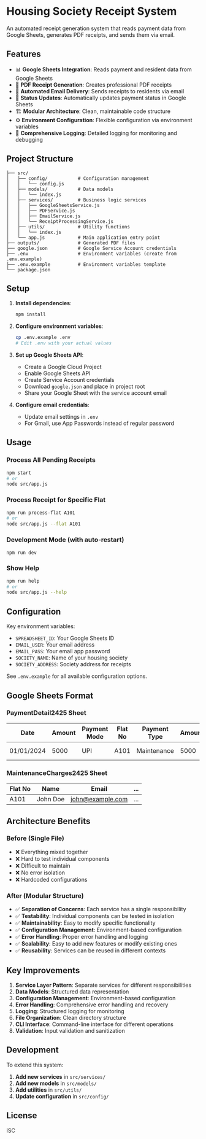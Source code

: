 # Housing Society Receipt System

An automated receipt generation system that reads payment data from Google Sheets, generates PDF receipts, and sends them via email.

## Features

- 📊 **Google Sheets Integration**: Reads payment and resident data from Google Sheets
- 📄 **PDF Receipt Generation**: Creates professional PDF receipts
- 📧 **Automated Email Delivery**: Sends receipts to residents via email
- 🔄 **Status Updates**: Automatically updates payment status in Google Sheets
- 🏗️ **Modular Architecture**: Clean, maintainable code structure
- ⚙️ **Environment Configuration**: Flexible configuration via environment variables
- 📝 **Comprehensive Logging**: Detailed logging for monitoring and debugging

## Project Structure

```
├── src/
│   ├── config/           # Configuration management
│   │   └── config.js
│   ├── models/           # Data models
│   │   └── index.js
│   ├── services/         # Business logic services
│   │   ├── GoogleSheetsService.js
│   │   ├── PDFService.js
│   │   ├── EmailService.js
│   │   └── ReceiptProcessingService.js
│   ├── utils/            # Utility functions
│   │   └── index.js
│   └── app.js            # Main application entry point
├── outputs/              # Generated PDF files
├── google.json           # Google Service Account credentials
├── .env                  # Environment variables (create from .env.example)
├── .env.example          # Environment variables template
└── package.json
```

## Setup

1. **Install dependencies**:
   ```bash
   npm install
   ```

2. **Configure environment variables**:
   ```bash
   cp .env.example .env
   # Edit .env with your actual values
   ```

3. **Set up Google Sheets API**:
   - Create a Google Cloud Project
   - Enable Google Sheets API
   - Create Service Account credentials
   - Download `google.json` and place in project root
   - Share your Google Sheet with the service account email

4. **Configure email credentials**:
   - Update email settings in `.env`
   - For Gmail, use App Passwords instead of regular password

## Usage

### Process All Pending Receipts
```bash
npm start
# or
node src/app.js
```

### Process Receipt for Specific Flat
```bash
npm run process-flat A101
# or
node src/app.js --flat A101
```

### Development Mode (with auto-restart)
```bash
npm run dev
```

### Show Help
```bash
npm run help
# or
node src/app.js --help
```

## Configuration

Key environment variables:

- `SPREADSHEET_ID`: Your Google Sheets ID
- `EMAIL_USER`: Your email address
- `EMAIL_PASS`: Your email app password
- `SOCIETY_NAME`: Name of your housing society
- `SOCIETY_ADDRESS`: Society address for receipts

See `.env.example` for all available configuration options.

## Google Sheets Format

### PaymentDetail2425 Sheet
| Date | Amount | Payment Mode | Flat No | Payment Type | Amount | Status |
|------|--------|-------------|---------|--------------|--------|--------|
| 01/01/2024 | 5000 | UPI | A101 | Maintenance | 5000 | TO-ISSUE |

### MaintenanceCharges2425 Sheet
| Flat No | Name | Email | ... |
|---------|------|-------|-----|
| A101 | John Doe | john@example.com | ... |

## Architecture Benefits

### Before (Single File)
- ❌ Everything mixed together
- ❌ Hard to test individual components
- ❌ Difficult to maintain
- ❌ No error isolation
- ❌ Hardcoded configurations

### After (Modular Structure)
- ✅ **Separation of Concerns**: Each service has a single responsibility
- ✅ **Testability**: Individual components can be tested in isolation
- ✅ **Maintainability**: Easy to modify specific functionality
- ✅ **Configuration Management**: Environment-based configuration
- ✅ **Error Handling**: Proper error handling and logging
- ✅ **Scalability**: Easy to add new features or modify existing ones
- ✅ **Reusability**: Services can be reused in different contexts

## Key Improvements

1. **Service Layer Pattern**: Separate services for different responsibilities
2. **Data Models**: Structured data representation
3. **Configuration Management**: Environment-based configuration
4. **Error Handling**: Comprehensive error handling and recovery
5. **Logging**: Structured logging for monitoring
6. **File Organization**: Clean directory structure
7. **CLI Interface**: Command-line interface for different operations
8. **Validation**: Input validation and sanitization

## Development

To extend this system:

1. **Add new services** in `src/services/`
2. **Add new models** in `src/models/`
3. **Add utilities** in `src/utils/`
4. **Update configuration** in `src/config/`

## License

ISC
